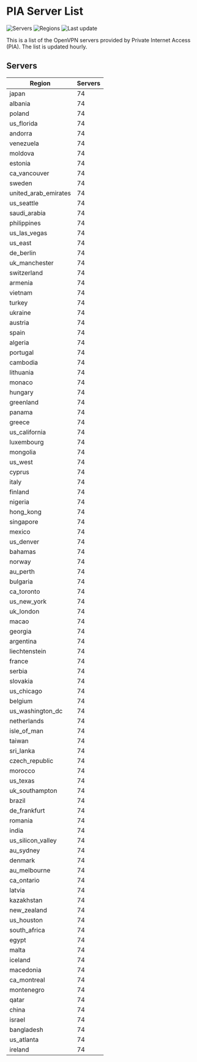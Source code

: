 # PIA Server List

![Servers](https://img.shields.io/badge/servers-7,178-blue) ![Regions](https://img.shields.io/badge/regions-97-blue) ![Last update](https://img.shields.io/badge/last_updated-Mon_Apr_29_00:01:12_GMT_2024-blue)

This is a list of the OpenVPN servers provided by Private Internet Access (PIA). The list is updated hourly.

## Servers
| Region               | Servers |
|----------------------|---------|
| japan | 74 |
| albania | 74 |
| poland | 74 |
| us_florida | 74 |
| andorra | 74 |
| venezuela | 74 |
| moldova | 74 |
| estonia | 74 |
| ca_vancouver | 74 |
| sweden | 74 |
| united_arab_emirates | 74 |
| us_seattle | 74 |
| saudi_arabia | 74 |
| philippines | 74 |
| us_las_vegas | 74 |
| us_east | 74 |
| de_berlin | 74 |
| uk_manchester | 74 |
| switzerland | 74 |
| armenia | 74 |
| vietnam | 74 |
| turkey | 74 |
| ukraine | 74 |
| austria | 74 |
| spain | 74 |
| algeria | 74 |
| portugal | 74 |
| cambodia | 74 |
| lithuania | 74 |
| monaco | 74 |
| hungary | 74 |
| greenland | 74 |
| panama | 74 |
| greece | 74 |
| us_california | 74 |
| luxembourg | 74 |
| mongolia | 74 |
| us_west | 74 |
| cyprus | 74 |
| italy | 74 |
| finland | 74 |
| nigeria | 74 |
| hong_kong | 74 |
| singapore | 74 |
| mexico | 74 |
| us_denver | 74 |
| bahamas | 74 |
| norway | 74 |
| au_perth | 74 |
| bulgaria | 74 |
| ca_toronto | 74 |
| us_new_york | 74 |
| uk_london | 74 |
| macao | 74 |
| georgia | 74 |
| argentina | 74 |
| liechtenstein | 74 |
| france | 74 |
| serbia | 74 |
| slovakia | 74 |
| us_chicago | 74 |
| belgium | 74 |
| us_washington_dc | 74 |
| netherlands | 74 |
| isle_of_man | 74 |
| taiwan | 74 |
| sri_lanka | 74 |
| czech_republic | 74 |
| morocco | 74 |
| us_texas | 74 |
| uk_southampton | 74 |
| brazil | 74 |
| de_frankfurt | 74 |
| romania | 74 |
| india | 74 |
| us_silicon_valley | 74 |
| au_sydney | 74 |
| denmark | 74 |
| au_melbourne | 74 |
| ca_ontario | 74 |
| latvia | 74 |
| kazakhstan | 74 |
| new_zealand | 74 |
| us_houston | 74 |
| south_africa | 74 |
| egypt | 74 |
| malta | 74 |
| iceland | 74 |
| macedonia | 74 |
| ca_montreal | 74 |
| montenegro | 74 |
| qatar | 74 |
| china | 74 |
| israel | 74 |
| bangladesh | 74 |
| us_atlanta | 74 |
| ireland | 74 |